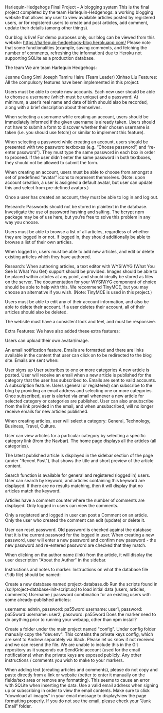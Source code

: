 Harlequin-Hedgehogs Final Project – A blogging system
This is the final project completed by the team Harlequin-Hedgehogs: a working blogging website that allows any user to view available articles posted by registered users, or for registered users to create and post articles, add comment, update their details (among other things).

Our blog is live!
For demo purposes only, our blog can be viewed from this website: https://harlequin-hedgehogs-blog.herokuapp.com/ Please note that some functionalities (example, saving comments, and fetching the number of comments, refreshing the information) due to Heroku not supporting SQLite as a production database.

The team
We are team Harlequin Hedgehogs:

Jeanne Cang
Simi Joseph
Tamiru Hairu (Team Leader)
Xinhao Liu
Features:
All the compulsory features have been implemented in this project:

Users must be able to create new accounts. Each new user should be able to choose a username (which must be unique) and a password. At minimum, a user’s real name and date of birth should also be recorded, along with a brief description about themselves.

When selecting a username while creating an account, users should be immediately informed if the given username is already taken. Users should not have to submit a form to discover whether their chosen username is taken (i.e. you should use fetch() or similar to implement this feature).

When selecting a password while creating an account, users should be presented with two password textboxes (e.g. “Choose password”, and “re-enter password”). They must type the same password in each box in order to proceed. If the user didn’t enter the same password in both textboxes, they should not be allowed to submit the form.

When creating an account, users must be able to choose from amongst a set of predefined “avatar” icons to represent themselves. (Note: upon account creation, a user is assigned a default avatar, but user can update this and select from pre-defined avatars.)

Once a user has created an account, they must be able to log in and log out.

Research: Passwords should not be stored in plaintext in the database. Investigate the use of password hashing and salting. The bcrypt npm package may be of use here, but you’re free to solve this problem in any way you choose.

Users must be able to browse a list of all articles, regardless of whether they are logged in or not. If logged in, they should additionally be able to browse a list of their own articles.

When logged in, users must be able to add new articles, and edit or delete existing articles which they have authored.

Research: When authoring articles, a text editor with WYSIWYG (What You See Is What You Get) support should be provided. Images should be able to be placed within articles at any point, and should ideally be stored as files on the server. The documentation for your WYSIWYG component of choice should be able to help with this. We recommend TinyMCE, but you may choose an alternative if you wish. (Note: TinyMCE is used in this project.)

Users must be able to edit any of their account information, and also be able to delete their account. If a user deletes their account, all of their articles should also be deleted.

The website must have a consistent look and feel, and must be responsive.

Extra Features:
We have also added these extra features:

Users can upload their own avatar/image.

An email notification feature. Emails are formatted and there are links available in the content that user can click on to be redirected to the blog site. Emails are sent when:

User signs up
User subsribes to one or more categories
A new article is posted. User will receive an email when a new article is published for the category that the user has subscribed to. Emails are sent to valid accounts.
A subscription feature. Users (general or registered) can subscribe to the blog by providing an email address and selecting one or more categories. Once subscribed, user is alerted via email whenever a new article for selected category or categories are published. User can also unsubscribe from the link provided in the email, and when unsubscribed, will no longer receive emails for new articles published.

When creating articles, user will select a category: General, Technology, Business, Travel, Culture.

User can view articles for a particular category by selecting a specific category link (from the Navbar). The home page displays all the articles (all categories).

The latest published article is displayed in the sidebar section of the page (under "Recent Post"), that shows the title and short preview of the article content.

Search function is available for general and registered (logged in) users. User can search by keyword, and articles containing this keyword are displayed. If there are no results matching, then it will display that no articles match the keyword.

Articles have a comment counter where the number of comments are displayed. Only logged in users can view the comments.

Only a registered and logged in user can post a Comment on an article. Only the user who created the comment can edit (update) or delete it.

User can reset password. Old password is checked against the database that it is the current password for the logged in user. When creating a new password, user will enter a new password and confirm new password - the new password and re-entered password are checked that they match.

When clicking on the author name (link) from the article, it will display the user description "About the Author" in the sidebar.

Instructions and notes to marker:
Instructions on what the database file (*.db file) should be named:

Create a new database named project-database.db
Run the scripts found in /sql/project-database-init-script.sql to load initial data (users, articles, comments)
Username / password combination for an existing users with some already-published articles:

username: admin, password: pa55word
username: user1, password: pa55word
username: user2, password: pa55word
Does the marker need to do anything prior to running your webapp, other than npm install?

Create a folder under the main project named "config". Under config folder manually copy the "dev.env". This contains the private keys config, which are sent to Andrew separately via Slack. Please let us know if not received and we can resend the file. We are unable to include this in the Git repository as it suspends our SendGrid account (used for the email notifications) when the private keys are exposed publicly.
Any other instructions / comments you wish to make to your markers.

When adding text (creating articles and comments), please do not copy and paste directly from a link or website (better to enter it manually on the fields/text area or remove any formatting). This seems to cause an error with SQLite when inserting the data.
Use a valid email address when signing up or subscribing in order to view the email contents. Make sure to click "download all images" in your email message to display/view the page formatting properly. If you do not see the email, please check your "Junk Email" folder.
